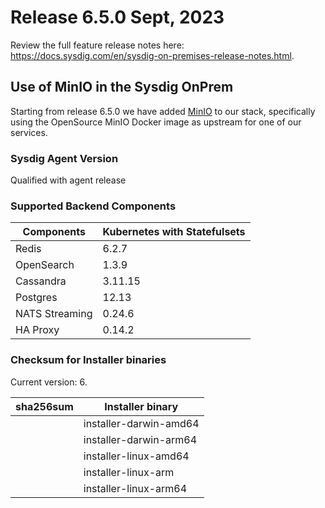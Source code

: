 Release 6.5.0 Sept, 2023
===

Review the full feature release notes here: https://docs.sysdig.com/en/sysdig-on-premises-release-notes.html.

## Use of MinIO in the Sysdig OnPrem

Starting from release 6.5.0 we have added [MinIO](https://min.io/) to our stack, specifically using the OpenSource MinIO Docker image as upstream for one of our services.

### Sysdig Agent Version

Qualified with agent release 

### Supported Backend Components

| **Components** | **Kubernetes with Statefulsets** |
|---|---|
| Redis                      | 6.2.7 |
| OpenSearch                 | 1.3.9 |
| Cassandra                  | 3.11.15 |
| Postgres                   | 12.13 |
| NATS Streaming             | 0.24.6 |
| HA Proxy                   | 0.14.2 |


### Checksum for Installer binaries

Current version: 6.

| **sha256sum** | **Installer binary** |
|---|---|
|  | installer-darwin-amd64 |
|  | installer-darwin-arm64 |
|  | installer-linux-amd64 |
|  | installer-linux-arm |
|  | installer-linux-arm64 |
